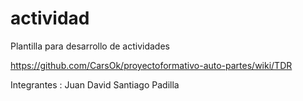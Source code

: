 # actividad
Plantilla para desarrollo de actividades

https://github.com/CarsOk/proyectoformativo-auto-partes/wiki/TDR

Integrantes :
Juan David Santiago Padilla

